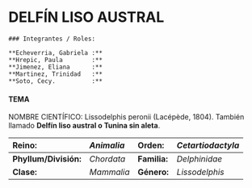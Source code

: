 DELFÍN LISO AUSTRAL
======

~~~
### Integrantes / Roles: 

**Echeverria, Gabriela :**
**Hrepic, Paula        :**
**Jimenez, Eliana      :**
**Martinez, Trinidad   :**
**Soto, Cecy.          :**
~~~

#### TEMA

NOMBRE CIENTÍFICO: Lissodelphis peronii (Lacépède, 1804). También llamado **Delfín liso austral o Tunina sin aleta**.
               
| Reino:      | *Animalia*         | Orden:  | *Cetartiodactyla* |
| :------------- |:-----| :-----|:------------------|
| **Phyllum/División:**     | *Chordata* | **Familia:** |  *Delphinidae*     |
| **Clase:**     |  *Mammalia*      |   **Género:** |  *Lissodelphis*    |





